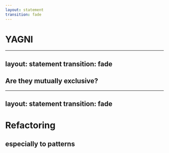 ```yaml
---
layout: statement
transition: fade
---
```


# YAGNI

---
layout: statement
transition: fade
---

## Are they mutually exclusive?

<!--
YAGNI **now**,
but you might be in **the future**.

Refactoring
-->

---
layout: statement
transition: fade
---

# Refactoring

<v-click>

## especially to patterns

</v-click>

